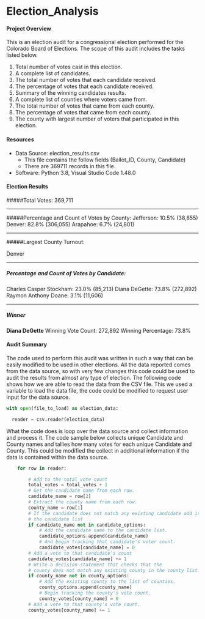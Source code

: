 # Election_Analysis

#### Project Overview

This is an election audit for a congressional election performed for the Colorado Board of Elections.  The scope of this audit includes the tasks listed below.

1. Total number of votes cast in this election.
2. A complete list of candidates.
3. The total number of votes that each candidate received.
4. The percentage of votes that each candidate received.
5. Summary of the winning candidates results.
6. A  complete list of counties where voters came from.
7. The total number of votes that came from each county.
8. The percentage of votes that came from each county.
9. The county with largest number of voters that participated in this election.

#### Resources

* Data Source: election_results.csv
  * This file contains the follow fields (Ballot_ID, County, Candidate)
  * There are 369711 records in this file.
* Software: Python 3.8, Visual Studio Code 1.48.0

#### Election Results

#####Total Votes: 369,711

-------------------------

#####Percentage and Count of Votes by County:
Jefferson: 10.5% (38,855)
Denver: 82.8% (306,055)
Arapahoe: 6.7% (24,801)

-------------------------

#####Largest County Turnout:

Denver

-------------------------

##### Percentage and Count of Votes by Candidate:

Charles Casper Stockham: 23.0% (85,213)
Diana DeGette: 73.8% (272,892)
Raymon Anthony Doane: 3.1% (11,606)

-------------------------

##### Winner

**Diana DeGette**
Winning Vote Count: 272,892
Winning Percentage: 73.8%

#### Audit Summary

The code used to perform this audit was written in such a way that can be easily modified to be used in other elections.  All the data reported comes from the data source, so with very few changes this code could be used to audit the results from almost any type of election.  The following code shows how we are able to read the data from the CSV file.   This we used a variable to load the data file, the code could be modified to request user input for the data source.

```python
with open(file_to_load) as election_data:

  reader = csv.reader(election_data)
```

 What the code does is loop over the data source and collect information and process it.  The code sample below collects unique Candidate and County names and tallies how many votes for each unique Candidate and County.  This could be modified the collect in additional information if the data is contained within the data source.

```python
    for row in reader:

        # Add to the total vote count
        total_votes = total_votes + 1
        # Get the candidate name from each row.
        candidate_name = row[2]
        # Extract the county name from each row.
        county_name = row[1]
        # If the candidate does not match any existing candidate add it to
        # the candidate list
        if candidate_name not in candidate_options:
            # Add the candidate name to the candidate list.
            candidate_options.append(candidate_name)
            # And begin tracking that candidate's voter count.
            candidate_votes[candidate_name] = 0
        # Add a vote to that candidate's count
        candidate_votes[candidate_name] += 1
        # Write a decision statement that checks that the
        # county does not match any existing county in the county list.
        if county_name not in county_options:
            # Add the existing county to the list of counties.
            county_options.append(county_name)
            # Begin tracking the county's vote count.
            county_votes[county_name] = 0
        # Add a vote to that county's vote count.
        county_votes[county_name] += 1
```

